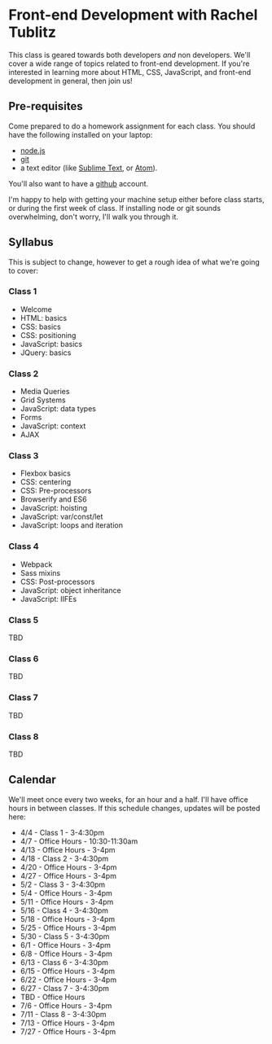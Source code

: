 # Front-end Development with Rachel Tublitz

This class is geared towards both developers *and* non developers. We'll cover a wide range of topics related to front-end development. If you're interested in learning more about HTML, CSS, JavaScript, and front-end development in general, then join us!

## Pre-requisites

Come prepared to do a homework assignment for each class. You should have the following installed on your laptop:

* [node.js](https://nodejs.org/en/)
* [git](https://git-scm.com/)
* a text editor (like [Sublime Text](https://www.sublimetext.com/3), or [Atom](https://atom.io/)).

You'll also want to have a [github](https://github.com/) account.

I'm happy to help with getting your machine setup either before class starts, or during the first week of class. If installing node or git sounds overwhelming, don't worry, I'll walk you through it.

## Syllabus

This is subject to change, however to get a rough idea of what we're going to cover:

### Class 1

* Welcome
* HTML: basics
* CSS: basics
* CSS: positioning
* JavaScript: basics
* JQuery: basics

### Class 2

* Media Queries
* Grid Systems
* JavaScript: data types
* Forms
* JavaScript: context
* AJAX

### Class 3

* Flexbox basics
* CSS: centering
* CSS: Pre-processors
* Browserify and ES6
* JavaScript: hoisting
* JavaScript: var/const/let
* JavaScript: loops and iteration

### Class 4

* Webpack
* Sass mixins
* CSS: Post-processors
* JavaScript: object inheritance
* JavaScript: IIFEs

### Class 5

TBD

### Class 6

TBD

### Class 7

TBD

### Class 8

TBD

## Calendar

We'll meet once every two weeks, for an hour and a half. I'll have office hours in between classes. If this schedule changes, updates will be posted here:

* 4/4 - Class 1 - 3-4:30pm
* 4/7 - Office Hours - 10:30-11:30am
* 4/13 - Office Hours - 3-4pm
* 4/18 - Class 2 - 3-4:30pm
* 4/20 - Office Hours - 3-4pm
* 4/27 - Office Hours - 3-4pm
* 5/2 - Class 3 - 3-4:30pm
* 5/4 - Office Hours - 3-4pm
* 5/11 - Office Hours - 3-4pm
* 5/16 - Class 4 - 3-4:30pm
* 5/18 - Office Hours - 3-4pm
* 5/25 - Office Hours - 3-4pm
* 5/30 - Class 5 - 3-4:30pm
* 6/1 - Office Hours - 3-4pm
* 6/8 - Office Hours - 3-4pm
* 6/13 - Class 6 - 3-4:30pm
* 6/15 - Office Hours - 3-4pm
* 6/22 - Office Hours - 3-4pm
* 6/27 - Class 7 - 3-4:30pm
* TBD - Office Hours
* 7/6 - Office Hours - 3-4pm
* 7/11 - Class 8 - 3-4:30pm
* 7/13 - Office Hours - 3-4pm
* 7/27 - Office Hours - 3-4pm
